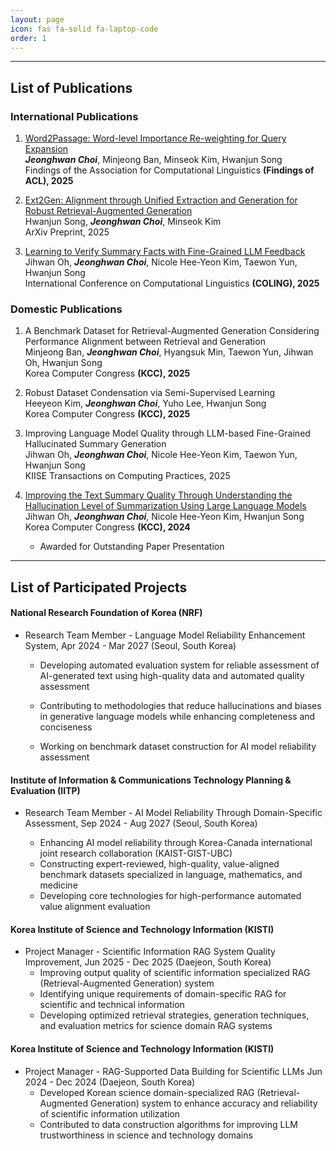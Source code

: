 ```yaml
---
layout: page
icon: fas fa-solid fa-laptop-code
order: 1
---
```

<!-- 
# **Research and Projects**

**This page shares and details the codes and their contents from the projects and research activities I have conducted. Most of these projects and research are in areas such as natural language processing (NLP), retrieval-augmented generation (RAG) systems, machine learning, and deep learning. You can check out the detailed content and code for each project through the links below.** -->

---

## **List of Publications**

### **International Publications**
1. [Word2Passage: Word-level Importance Re-weighting for Query Expansion](https://aclanthology.org/2025.findings-acl.434/)
<br>***Jeonghwan Choi***, Minjeong Ban, Minseok Kim, Hwanjun Song 
<br>Findings of the Association for Computational Linguistics **(Findings of ACL), 2025**

2. [Ext2Gen: Alignment through Unified Extraction and Generation for Robust Retrieval-Augmented Generation](https://arxiv.org/abs/2503.04789)
<br>Hwanjun Song, ***Jeonghwan Choi***, Minseok Kim
<br>ArXiv Preprint, 2025

3. [Learning to Verify Summary Facts with Fine-Grained LLM Feedback](https://aclanthology.org/2025.coling-main.16/)
<br>Jihwan Oh, ***Jeonghwan Choi***, Nicole Hee-Yeon Kim, Taewon Yun, Hwanjun Song 
<br>International Conference on Computational Linguistics **(COLING), 2025**

### **Domestic Publications**
1. A Benchmark Dataset for Retrieval-Augmented Generation Considering Performance Alignment between Retrieval and Generation
<br>Minjeong Ban, ***Jeonghwan Choi***, Hyangsuk Min, Taewon Yun, Jihwan Oh, Hwanjun Song 
<br>Korea Computer Congress **(KCC), 2025**

2. Robust Dataset Condensation via Semi-Supervised Learning
<br>Heeyeon Kim, ***Jeonghwan Choi***, Yuho Lee, Hwanjun Song 
<br>Korea Computer Congress **(KCC), 2025**

3. Improving Language Model Quality through LLM-based Fine-Grained Hallucinated Summary Generation
<br>Jihwan Oh, ***Jeonghwan Choi***, Nicole Hee-Yeon Kim, Taewon Yun, Hwanjun Song 
<br>KIISE Transactions on Computing Practices, 2025

4. [Improving the Text Summary Quality Through Understanding the Hallucination Level of Summarization Using Large Language Models](https://www.dbpia.co.kr/journal/articleDetail?nodeId=NODE11861883)
<br>Jihwan Oh, ***Jeonghwan Choi***, Nicole Hee-Yeon Kim, Hwanjun Song
<br>Korea Computer Congress **(KCC), 2024**
    - Awarded for Outstanding Paper Presentation

---

## **List of Participated Projects**

<!-- - [Project] [Data Driven Decision Optimization](https://github.com/hwaaaaanii/Data-Driven-Decision-Optimization-Using-Bayesian-Optimization/tree/main)

  This project is a study that uses Bayesian Optimization to integrate and evaluate various machine learning models for data-driven decision optimization. It thoroughly covers performance evaluation, model selection, hyperparameter optimization, and presents an approach to prediction and optimization based on actual data. -->



#### **National Research Foundation of Korea (NRF)** 
- Research Team Member - Language Model Reliability Enhancement System, Apr 2024 - Mar 2027 (Seoul, South Korea)

  - Developing automated evaluation system for reliable assessment of AI-generated text using high-quality data
and automated quality assessment

  - Contributing to methodologies that reduce hallucinations and biases in generative language models while enhancing completeness and conciseness

  - Working on benchmark dataset construction for AI model reliability assessment

#### **Institute of Information & Communications Technology Planning & Evaluation (IITP)** 
- Research Team Member - AI Model Reliability Through Domain-Specific Assessment, Sep 2024 - Aug 2027
(Seoul, South Korea)

  - Enhancing AI model reliability through Korea-Canada international joint research collaboration
(KAIST-GIST-UBC)
  - Constructing expert-reviewed, high-quality, value-aligned benchmark datasets specialized in language, mathematics, and medicine
  - Developing core technologies for high-performance automated value alignment evaluation

#### **Korea Institute of Science and Technology Information (KISTI)** 
- Project Manager - Scientific Information RAG System Quality Improvement, Jun 2025 - Dec 2025 (Daejeon, South Korea)
  - Improving output quality of scientific information specialized RAG (Retrieval-Augmented Generation) system
  - Identifying unique requirements of domain-specific RAG for scientific and technical information
  - Developing optimized retrieval strategies, generation techniques, and evaluation metrics for science domain RAG systems

#### **Korea Institute of Science and Technology Information (KISTI)** 
-  Project Manager - RAG-Supported Data Building for Scientific LLMs Jun 2024 - Dec 2024 (Daejeon, South Korea)
    - Developed Korean science domain-specialized RAG (Retrieval-Augmented Generation) system to enhance accuracy and reliability of scientific information utilization
    - Contributed to data construction algorithms for improving LLM trustworthiness in science and technology domains